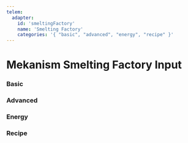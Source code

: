 ```yaml
---
telem:
  adapter:
    id: 'smeltingFactory'
    name: 'Smelting Factory'
    categories: '{ "basic", "advanced", "energy", "recipe" }'
---
```


<script setup>
  import { data as metrics } from './common/metrics.data.ts'
</script>

# Mekanism Smelting Factory Input <RepoLink path="lib/input/mekanism/SmeltingFactoryInputAdapter.lua" />

<!--@include: ./common/preamble.md -->

### Basic

<MetricTable
  prefix="meksmelt:"
  :metrics="[
    { name: 'input_count_sum',  value: '0 - inf',   unit: 'item' },
    { name: 'output_count_sum', value: '0 - inf',   unit: 'item' },
    { name: 'energy_usage',     value: '0.0 - inf', unit: 'FE/t' },
    ...metrics.genericMachine.basic
  ]"
/>

### Advanced

<MetricTable
  prefix="meksmelt:"
  :metrics="[
    { name: 'auto_sort', value: '0 or 1' },
    ...metrics.genericMachine.advanced
  ]"
/>

### Energy

<MetricTable
  prefix="meksmelt:"
  :metrics="[
    ...metrics.genericMachine.energy
  ]"
/>

### Recipe

<MetricTable
  prefix="meksmelt:"
  :metrics="[
    ...metrics.recipeProgress.recipeFactory
  ]"
/>